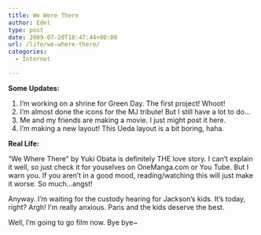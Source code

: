 ```yaml
---
title: We Were There
author: Edel
type: post
date: 2009-07-20T18:47:44+00:00
url: /life/we-where-there/
categories:
  - Internet

---
```

**Some Updates:**

  1. I&#8217;m working on a shrine for Green Day. The first project! Whoot!
  2. I&#8217;m almost done the icons for the MJ tribute! But I still have a lot to do&#8230;
  3. Me and my friends are making a movie. I just might post it here.
  4. I&#8217;m making a new layout! This Ueda layout is a bit boring, haha.

**Real Life:**

&#8220;We Where There&#8221; by Yuki Obata is definitely THE love story. I can&#8217;t explain it well, so just check it for youselves on OneManga.com or You Tube. But I warn you. If you aren&#8217;t in a good mood, reading/watching this will just make it worse. So much&#8230;angst!

Anyway. I&#8217;m waiting for the custody hearing for Jackson&#8217;s kids. It&#8217;s today, right? Argh! I&#8217;m really anxious. Paris and the kids deserve the best.

Well, I&#8217;m going to go film now. Bye bye~

<ol class="footnote">
</ol>